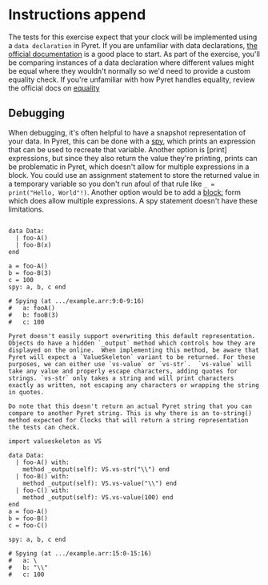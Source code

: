 # Instructions append

The tests for this exercise expect that your clock will be implemented using a `data declaration` in Pyret. If you are unfamiliar with data declarations, [the official documentation][data-declaration] is a good place to start. As part of the exercise, you'll be comparing instances of a data declaration where different values might be equal where they wouldn't normally so we'd need to provide a custom equality check. If you're unfamiliar with how Pyret handles equality, review the official docs on [equality]

## Debugging

When debugging, it's often helpful to have a snapshot representation of your data. In Pyret, this can be done with a [spy], which prints an expression that can be used to recreate that variable. Another option is [print] expressions, but since they also return the value they're printing, prints can be problematic in Pyret, which doesn't allow for multiple expressions in a block. You could use an assignment statement to store the returned value in a temporary variable so you don't run afoul of that rule like `_ = print("Hello, World"!)`. Another option would be to add a [block:] form which does allow multiple expressions. A spy statement doesn't have these limitations.

```pyret

data Data:
  | foo-A()
  | foo-B(x)
end

a = foo-A()
b = foo-B(3)
c = 100
spy: a, b, c end

# Spying (at .../example.arr:9:0-9:16)
#   a: fooA()
#   b: fooB(3)
#   c: 100
```

```exercism/advanced
Pyret doesn't easily support overwriting this default representation. Objects do have a hidden `_output` method which controls how they are displayed on the online.  When implementing this method, be aware that Pyret will expect a `ValueSkeleton` variant to be returned. For these purposes, we can either use `vs-value` or `vs-str`.  `vs-value` will take any value and properly escape characters, adding quotes for strings. `vs-str` only takes a string and will print characters exactly as written, not escaping any characters or wrapping the string in quotes.

Do note that this doesn't return an actual Pyret string that you can compare to another Pyret string. This is why there is an to-string() method expected for Clocks that will return a string representation the tests can check.
```

```pyret
import valueskeleton as VS

data Data:
  | foo-A() with:
    method _output(self): VS.vs-str("\\") end
  | foo-B() with:
    method _output(self): VS.vs-value("\\") end
  | foo-C() with:
    method _output(self): VS.vs-value(100) end
end
a = foo-A()
b = foo-B()
c = foo-C()

spy: a, b, c end

# Spying (at .../example.arr:15:0-15:16)
#   a: \
#   b: "\\"
#   c: 100
```

[data-declaration]: "https://pyret.org/docs/latest/s_declarations.html#%28part._s~3adata-decl%29"
[spy]: "https://pyret.org/docs/latest/s_spies.html#%28idx._%28gentag._56%29%29"
[block:]: "https://pyret.org/docs/latest/Blocks.html#%28part._s~3ablocky-blocks%29"
[equality]: "https://pyret.org/docs/latest/equality.html"
